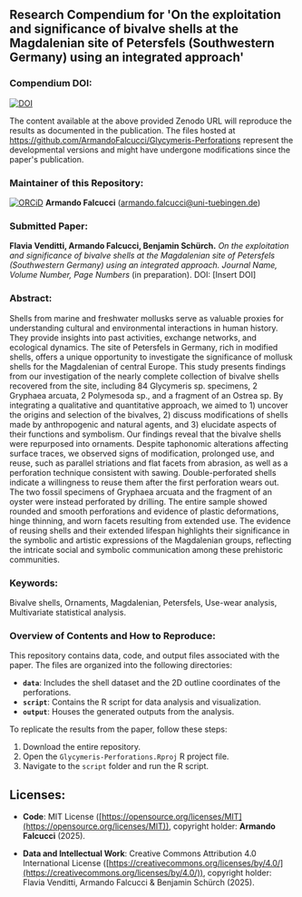 ## Research Compendium for 'On the exploitation and significance of bivalve shells at the Magdalenian site of Petersfels (Southwestern Germany) using an integrated approach'

### Compendium DOI:

[![DOI](https://zenodo.org/badge/15391823.svg)](https://zenodo.org/doi/10.5281/zenodo.15391823)

The content available at the above provided Zenodo URL will reproduce the results as documented in the publication. The files hosted at <https://github.com/ArmandoFalcucci/Glycymeris-Perforations> represent the developmental versions and might have undergone modifications since the paper's publication.

### Maintainer of this Repository:

[![ORCiD](https://img.shields.io/badge/ORCiD-0000--0002--3255--1005-green.svg)](https://orcid.org/0000-0002-3255-1005) **Armando Falcucci** (<armando.falcucci@uni-tuebingen.de>)

### Submitted Paper:

**Flavia Venditti, Armando Falcucci, Benjamin Schürch.** *On the exploitation and significance of bivalve shells at the Magdalenian site of Petersfels (Southwestern Germany) using an integrated approach.* _Journal Name, Volume Number, Page Numbers_ (in preparation). DOI: [Insert DOI]

### Abstract:

Shells from marine and freshwater mollusks serve as valuable proxies for understanding cultural and environmental interactions in human history. They provide insights into past activities, exchange networks, and ecological dynamics. The site of Petersfels in Germany, rich in modified shells, offers a unique opportunity to investigate the significance of mollusk shells for the Magdalenian of central Europe. This study presents findings from our investigation of the nearly complete collection of bivalve shells recovered from the site, including 84 Glycymeris sp. specimens, 2 Gryphaea arcuata, 2 Polymesoda sp., and a fragment of an Ostrea sp. By integrating a qualitative and quantitative approach, we aimed to 1) uncover the origins and selection of the bivalves, 2) discuss modifications of shells made by anthropogenic and natural agents, and 3) elucidate aspects of their functions and symbolism. Our findings reveal that the bivalve shells were repurposed into ornaments. Despite taphonomic alterations affecting surface traces, we observed signs of modification, prolonged use, and reuse, such as parallel striations and flat facets from abrasion, as well as a perforation technique consistent with sawing. Double-perforated shells indicate a willingness to reuse them after the first perforation wears out. The two fossil specimens of Gryphaea arcuata and the fragment of an oyster were instead perforated by drilling. The entire sample showed rounded and smooth perforations and evidence of plastic deformations, hinge thinning, and worn facets resulting from extended use. The evidence of reusing shells and their extended lifespan highlights their significance in the symbolic and artistic expressions of the Magdalenian groups, reflecting the intricate social and symbolic communication among these prehistoric communities.

### Keywords:

Bivalve shells, Ornaments, Magdalenian, Petersfels, Use-wear analysis, Multivariate statistical analysis.

### Overview of Contents and How to Reproduce:

This repository contains data, code, and output files associated with the paper. The files are organized into the following directories:

- **`data`**: Includes the shell dataset and the 2D outline coordinates of the perforations.
- **`script`**: Contains the R script for data analysis and visualization.
- **`output`**: Houses the generated outputs from the analysis.

To replicate the results from the paper, follow these steps:

1. Download the entire repository.
2. Open the `Glycymeris-Perforations.Rproj` R project file.
3. Navigate to the `script` folder and run the R script.

## Licenses:

- **Code**: MIT License ([https://opensource.org/licenses/MIT](https://opensource.org/licenses/MIT)), copyright holder: **Armando Falcucci** (2025).

- **Data and Intellectual Work**: Creative Commons Attribution 4.0 International License ([https://creativecommons.org/licenses/by/4.0/](https://creativecommons.org/licenses/by/4.0/)), copyright holder: Flavia Venditti, Armando Falcucci & Benjamin Schürch (2025).
